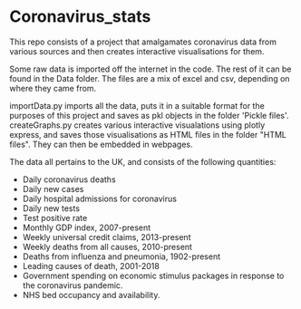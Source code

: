 # Coronavirus_stats

This repo consists of a project that amalgamates coronavirus data from various sources and then creates interactive visualisations for them.

Some raw data is imported off the internet in the code. The rest of it can be found in the Data folder. The files are a mix of excel and csv, depending on where they came from.

importData.py imports all the data, puts it in a suitable format for the purposes of this project and saves as pkl objects in the folder 'Pickle files'. createGraphs.py creates various interactive visualations using plotly express, and saves those visualisations as HTML files in the folder "HTML files". They can then be embedded in webpages.

The data all pertains to the UK, and consists of the following quantities:
- Daily coronavirus deaths
- Daily new cases
- Daily hospital admissions for coronavirus
- Daily new tests
- Test positive rate
- Monthly GDP index, 2007-present
- Weekly universal credit claims, 2013-present
- Weekly deaths from all causes, 2010-present
- Deaths from influenza and pneumonia, 1902-present
- Leading causes of death, 2001-2018
- Government spending on economic stimulus packages in response to the coronavirus pandemic.
- NHS bed occupancy and availability.
